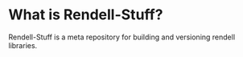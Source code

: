 # What is Rendell-Stuff?
Rendell-Stuff is a meta repository for building and versioning rendell libraries.